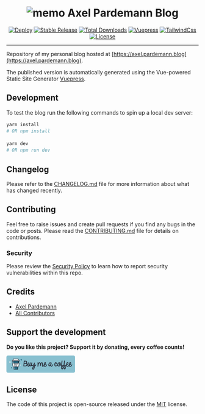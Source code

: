 <div align="center">
    <h1>
        <img width="32" height="32" alt="memo" src="https://github.githubassets.com/images/icons/emoji/unicode/1f4dd.png">
        Axel Pardemann Blog
    </h1>
    <p align="center">
        <a href="https://app.netlify.com/sites/axel-pardemann-blog/deploys"><img alt="Deploy" src="https://img.shields.io/netlify/48be6ea0-d56b-43c5-9bc4-ef6490e2c57e.svg?style=flat-square&label=netlify&logo=netlify&logoColor=eceff4&colorA=4c566a&colorB=b48ead"></a>
        <a href="https://github.com/axelitus/axel.pardemann.blog"><img alt="Stable Release" src="https://img.shields.io/github/v/release/axelitus/axel.pardemann.blog.svg?style=flat-square&label=release&logo=packagist&logoColor=eceff4&colorA=4c566a&colorB=5e81ac"></a>
        <a href="https://github.com/axelitus/axel.pardemann.blog"><img alt="Total Downloads" src="https://img.shields.io/github/downloads/axelitus/axel.pardemann.blog/total.svg?style=flat-square&label=downloads&logoColor=eceff4&colorA=4c566a&colorB=88c0d0"></a> 
        <a href="https://vuepress.vuejs.org"><img alt="Vuepress" src="https://img.shields.io/static/v1.svg?style=flat-square&label=vuepress&logo=vue.js&message=1.5.2&logoColor=eceff4&colorA=4c566a&colorB=88c0d0"></a>
        <a href="https://tailwindcss.com"><img alt="TailwindCss" src="https://img.shields.io/static/v1.svg?style=flat-square&label=tailwindcss&logo=tailwind-css&message=1.5.1&logoColor=eceff4&colorA=4c566a&colorB=88c0d0"></a>
        <a href="https://github.com/axelitus/axel.pardemann.blog/blob/master/LICENSE.md"><img alt="License" src="https://img.shields.io/github/license/axelitus/axel.pardemann.blog.svg?style=flat-square&label=license&logoColor=eceff4&colorA=4c566a&colorB=a3be8c"></a>
    </p>
</div>
<hr>

Repository of my personal blog hosted at [https://axel.pardemann.blog](https://axel.pardemann.blog).

The published version is automatically generated using the Vue-powered Static Site Generator [Vuepress](https://vuepress.vuejs.org/).  

## Development

To test the blog run the following commands to spin up a local dev server:

```bash
yarn install
# OR npm install

yarn dev
# OR npm run dev
```

## Changelog

Please refer to the [CHANGELOG.md](CHANGELOG.md) file for more information about what has changed recently.

## Contributing

Feel free to raise issues and create pull requests if you find any bugs in the code or posts.
Please read the [CONTRIBUTING.md](.github/CONTRIBUTING.md) file for details on contributions.

### Security

Please review the [Security Policy](https://github.com/axelitus/axel.pardemann.blog/security/policy)
to learn how to report security vulnerabilities within this repo.

## Credits

- [Axel Pardemann](https://github.com/axelitus)
- [All Contributors](../../contributors)

## Support the development

**Do you like this project? Support it by donating, every coffee counts!**

<a href="https://www.buymeacoffee.com/axelitus">
    <img src=".assets/buy-me-a-coffee.svg" width="180" alt="Buy me a coffee" />
</a>

## License

The code of this project is open-source released under the [MIT](LICENSE.md) license.

